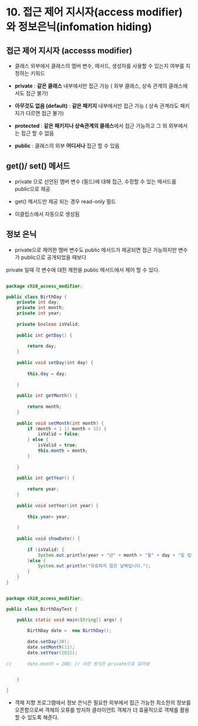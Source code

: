 # 10. 접근 제어 지시자(access modifier)와 정보은닉(infomation hiding)

## 접근 제어 지시자 (accesss modifier)

- 클래스 외부에서 클래스의 멤버 변수, 메서드, 생성자를 사용할 수 있는지 여부를 지정하는 키워드

- **private** : **같은 클래스** 내부에서만 접근 가능 ( 외부 클래스, 상속 관계의 클래스에서도 접근 불가)

- **아무것도 없음 (default)** : **같은 패키지** 내부에서만 접근 가능 ( 상속 관계라도 패키지가 다르면 접근 불가)

- **protected** : **같은 패키지나 상속관계의 클래스**에서 접근 가능하고 그 외 외부에서는 접근 할 수 없음

- **public** : 클래스의 외부 **어디서나** 접근 할 수 있음


## get()/ set() 메서드

- private 으로 선언된 멤버 변수 (필드)에 대해 접근, 수정할 수 있는 메서드를 public으로 제공

- get() 메서드만 제공 되는 경우 read-only 필드

- 이클립스에서 자동으로 생성됨


## 정보 은닉 

- private으로 제어한 멤버 변수도 public 메서드가 제공되면 접근 가능하지만 변수가 public으로 공개되었을 때보다

private 일때 각 변수에 대한 제한을 public 메서드에서 제어 할 수 있다.


```java

package ch10_access_modifier;

public class BirthDay {
	private int day;
	private int month;
	private int year;
	
	private boolean isValid;
	
	public int getDay() {
		
		return day;
	}
	
	public void setDay(int day) {
		
		this.day = day;
		
	}
	
	public int getMonth() {
		
		return month;
	}
	
	public void setMonth(int month) {
		if (month < 1 || month > 12) {
			isValid = false;
		} else {
			isValid = true;
			this.month = month;
		}
		
	}
	
	public int getYear() {
		
		return year;
	}
	
	public void setYear(int year) {
		
		this.year= year;
		
	}
	
	public void showDate() {
		
		if (isValid) {
			System.out.println(year + "년" + month + "월" + day + "일 입니다.");
		}else {
			System.out.println("유효하지 않은 날짜입니다.");
		}
	}
}


package ch10_access_modifier;

public class BirthDayTest {

	public static void main(String[] args) {
		
		BirthDay date =  new BirthDay();
		
		date.setDay(30);
		date.setMonth(11);
		date.setYear(2022);
		
//		date.month = 100; // 이런 방식은 private으로 걸러냄
		

	}

}

```

- 객체 지향 프로그램에서 정보 은닉은 필요한 외부에서 접근 가능한 최소한의 정보를 오픈함으로써 객체의 오류를 방지하 클라이언트 객체가 더 효율적으로 객체를 활용할 수 있도록 해준다.

